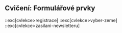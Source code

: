 ## Cvičení: Formulářové prvky

::exc[cvlekce>registrace]
::exc[cvlekce>vyber-zeme]
::exc[cvlekce>zasilani-newsletteru]
